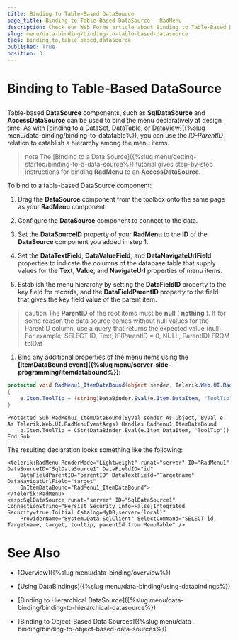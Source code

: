 ```yaml
---
title: Binding to Table-Based DataSource
page_title: Binding to Table-Based DataSource - RadMenu
description: Check our Web Forms article about Binding to Table-Based DataSource.
slug: menu/data-binding/binding-to-table-based-datasource
tags: binding,to,table-based,datasource
published: True
position: 3
---
```


# Binding to Table-Based DataSource

## 

Table-based **DataSource** components, such as **SqlDataSource** and **AccessDataSource** can be used to bind the menu declaratively at design time. As with [binding to a DataSet, DataTable, or DataView]({%slug menu/data-binding/binding-to-datatable%}), you can use the *ID-ParentID* relation to establish a hierarchy among the menu items.

>note The [Binding to a Data Source]({%slug menu/getting-started/binding-to-a-data-source%}) tutorial gives step-by-step instructions for binding **RadMenu** to an **AccessDataSource**.
>


To bind to a table-based DataSource component:

1. Drag the **DataSource** component from the toolbox onto the same page as your **RadMenu** component.

1. Configure the **DataSource** component to connect to the data.

1. Set the **DataSourceID** property of your **RadMenu** to the **ID** of the **DataSource** component you added in step 1.

1. Set the **DataTextField**, **DataValueField**, and **DataNavigateUrlField** properties to indicate the columns of the database table that supply values for the **Text**, **Value**, and **NavigateUrl** properties of menu items.

1. Establish the menu hierarchy by setting the **DataFieldID** property to the key field for records, and the **DataFieldParentID** property to the field that gives the key field value of the parent item.

>caution The **ParentID** of the root items must be **null** ( **nothing** ). If for some reason the data source comes without null values for the ParentID column, use a query that returns the expected value (null). For example:
>SELECT ID, Text, IF(ParentID = 0, NULL, ParentID) FROM tblDat
>


1. Bind any additional properties of the menu items using the **[ItemDataBound event]({%slug menu/server-side-programming/itemdatabound%})**:

````C#
protected void RadMenu1_ItemDataBound(object sender, Telerik.Web.UI.RadMenuEventArgs e) 
{ 
	e.Item.ToolTip = (string)DataBinder.Eval(e.Item.DataItem, "ToolTip"); 
}
````
````VB.NET
Protected Sub RadMenu1_ItemDataBound(ByVal sender As Object, ByVal e As Telerik.Web.UI.RadMenuEventArgs) Handles RadMenu1.ItemDataBound
	e.Item.ToolTip = CStr(DataBinder.Eval(e.Item.DataItem, "ToolTip"))
End Sub
````

The resulting declaration looks something like the following:

````ASP.NET
<telerik:RadMenu RenderMode="Lightweight" runat="server" ID="RadMenu1" DataSourceID="SqlDataSource1" DataFieldID="id"
	DataFieldParentID="parentID" DataTextField="Targetname" DataNavigatUrlField="target"
	OnItemDataBound="RadMenu1_ItemDataBound">
</telerik:RadMenu>
<asp:SqlDataSource runat="server" ID="SqlDataSource1" ConnectionString="Persist Security Info=False;Integrated Security=true;Initial Catalog=MyDB;server=(local)"
	ProviderName="System.Data.SqlClient" SelectCommand="SELECT id, Targetname, target, tooltip, parentId from MenuTable" />
````


# See Also

 * [Overview]({%slug menu/data-binding/overview%})

 * [Using DataBindings]({%slug menu/data-binding/using-databindings%})

 * [Binding to Hierarchical DataSource]({%slug menu/data-binding/binding-to-hierarchical-datasource%})

 * [Binding to Object-Based Data Sources]({%slug menu/data-binding/binding-to-object-based-data-sources%})
